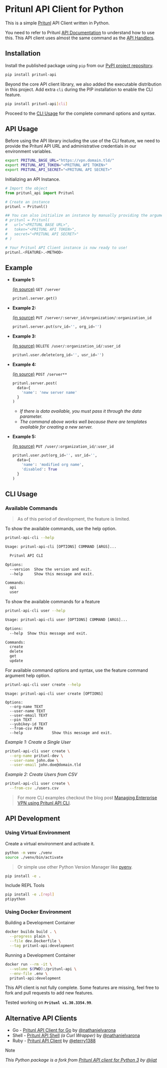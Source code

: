 # Pritunl API Client for Python

This is a simple [Pritunl](https://pritunl.com/) API Client written in Python.

You need to refer to Pritunl [API Documentation](https://docs.pritunl.com/docs/api) to understand how to use this. This API client uses almost the same command as the [API Handlers](https://github.com/pritunl/pritunl-web/tree/master/handlers).

## Installation

Install the published package using `pip` from our [PyPI project repository](https://pypi.org/project/pritunl-api/).

```bash
pip install pritunl-api
```

Beyond the core API client library, we also added the executable distribution in this project. Add extra `cli` during the PIP installation to enable the CLI feature.

```bash
pip install pritunl-api[cli]
```

Proceed to the [CLI Usage](#cli-usage) for the complete command options and syntax.


## API Usage

Before using the API library including the use of the CLI feature, we need to provide the Pritunl API URL and administrative credentials in our environment variables.

```bash
export PRITUNL_BASE_URL="https://vpn.domain.tld/"
export PRITUNL_API_TOKEN="<PRITUNL API TOKEN>"
export PRITUNL_API_SECRET="<PRITUNL API SECRET>"
```

Initializing an API Instance.

```python
# Import the object
from pritunl_api import Pritunl

# Create an instance
pritunl = Pritunl()

## You can also initialize an instance by manually providing the arguments.
# pritunl = Pritunl(
#   url="<PRITUNL BASE URL>",
#   token="<PRITUNL API TOKEN>",
#   secret="<PRITUNL API SECRET>"
# )

# Your Pritunl API Client instance is now ready to use!
pritunl.<FEATURE>.<METHOD>
```

## Example

* __Example 1:__

  [(in source)](https://github.com/pritunl/pritunl-web/blob/master/handlers/server.go#L9-L30) `GET /server`

  ```python
  pritunl.server.get()
  ```

* __Example 2:__

  [(in source)](https://github.com/pritunl/pritunl-web/blob/master/handlers/server.go#L140-L150) `PUT /server/:server_id/organization/:organization_id`

  ```python
  pritunl.server.put(srv_id='', org_id='')
  ```

* __Example 3:__

  [(in source)](https://github.com/pritunl/pritunl-web/blob/master/handlers/user.go#L142-L152) `DELETE /user/:organization_id/:user_id`

  ```python
  pritunl.user.delete(org_id='', usr_id='')
  ```

* __Example 4:__

  [(in source)](https://github.com/pritunl/pritunl-web/blob/master/handlers/server.go#L81-L97) `POST /server**`

  ```python
  pritunl.server.post(
    data={
      'name': 'new server name'
    }
  )
  ```
   * _If there is data available, you must pass it through the data parameter._
   * _The command above works well because there are templates available for creating a new server._

* __Example 5:__

  [(in source)](https://github.com/pritunl/pritunl-web/blob/master/handlers/user.go#L122-L140) `PUT /user/:organization_id/:user_id`

  ```python
  pritunl.user.put(org_id='', usr_id='',
    data={
      'name': 'modified org name',
      'disabled': True
    }
  )
  ```

## CLI Usage

### Available Commands

> As of this period of development, the feature is limited.

To show the available commands, use the help option.

```bash
pritunl-api-cli --help
```

```txt
Usage: pritunl-api-cli [OPTIONS] COMMAND [ARGS]...

  Pritunl API CLI

Options:
  --version  Show the version and exit.
  --help     Show this message and exit.

Commands:
  api
  user
```

To show the available commands for a feature

```bash
pritunl-api-cli user --help
```

```txt
Usage: pritunl-api-cli user [OPTIONS] COMMAND [ARGS]...

Options:
  --help  Show this message and exit.

Commands:
  create
  delete
  get
  update
```

For available command options and syntax, use the feature command argument help option.

```bash
pritunl-api-cli user create --help
```

```text
Usage: pritunl-api-cli user create [OPTIONS]

Options:
  --org-name TEXT
  --user-name TEXT
  --user-email TEXT
  --pin TEXT
  --yubikey-id TEXT
  --from-csv PATH
  --help             Show this message and exit.
```

_Example 1: Create a Single User_

```bash
pritunl-api-cli user create \
  --org-name pritunl-dev \
  --user-name john.doe \
  --user-email john.doe@domain.tld
```

_Example 2: Create Users from CSV_

```bash
pritunl-api-cli user create \
  --from-csv ./users.csv
```

> For more CLI examples checkout the blog post [Managing Enterprise VPN using Pritunl API CLI](https://nathanielvarona.github.io/posts/managing-enterprise-vpn-using-pritunl-api-cli/).


## API Development

### Using Virtual Environment

Create a virtual environment and activate it.

```bash
python -m venv ./venv
source ./venv/bin/activate
```

> Or simple use other Python Version Manager like [pyenv](https://github.com/pyenv/pyenv).

```bash
pip install -e .
```

Include REPL Tools

```bash
pip install -e .[repl]
ptipython
```

### Using Docker Environment

Building a Development Container
```bash
docker buildx build . \
  --progress plain \
  --file dev.Dockerfile \
  --tag pritunl-api:development
```

Running a Development Container
```bash
docker run --rm -it \
  --volume $(PWD):/pritunl-api \
  --env-file .env \
  pritunl-api:development
```

This API client is not fully complete. Some features are missing, feel free to fork and pull requests to add new features.

Tested working on **`Pritunl v1.30.3354.99`**.

## Alternative API Clients
* Go - [Pritunl API Client for Go](https://github.com/nathanielvarona/pritunl-api-go) by [@nathanielvarona](https://github.com/nathanielvarona)
* Shell - [Pritunl API Shell](https://github.com/nathanielvarona/pritunl-api-shell) _(a Curl Wrapper)_ by [@nathanielvarona](https://github.com/nathanielvarona)
* Ruby - [Pritunl API Client](https://github.com/eterry1388/pritunl_api_client) by [@eterry1388](https://github.com/eterry1388)

> [!NOTE]
> _This Python package is a fork from [Pritunl API client for Python 3](https://github.com/ijat/pritunl-api-python) by [@ijat](https://github.com/ijat)_
